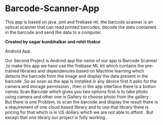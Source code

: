 # Barcode-Scanner-App
This app is based on java ,xml and firebase ml.  the barcode scanner is an optical scanner that can read printed barcodes, decode the data contained in the barcode and send the data to a computer.

**Created by sagar kumbhalkar and rohit thakur**


Android App

Our Second Project is Android app the name of our app is Barcode Scanner  ,to make this app we have use the firebase ML kit which contains the pre-trained libraries and dependencies based on Machine learning  which detects the barcode from the image and display the data present in the barcode .So as soon as the app is installed in any device first it asks for the camera and storage permission , then in the app interface there is a button names Scan Barcode which gives you two options first is to take photo using camera and other one is Gallery to choose photo from the gallery . But there is one Problem, to scan the barcode and display the result there is a requirement of one cloud based library and to use that library there is pricing for that which is in US dollars which we are not able to afford . But except that one library our project is fully working .
